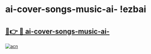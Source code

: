 # ai-cover-songs-music-ai- !ezbai

# <h2><a href="https://qkqxxy.esa.edu.pl?title=ai-cover-songs-music-ai-&ref=ezbai">🔗👉 🔴 ai-cover-songs-music-ai-</a></h2>

[![acn](https://github.com/user-attachments/assets/0f9c940e-d8b0-45ae-aac7-cd30a18b3e1c)](https://qkqxxy.esa.edu.pl?title=ai-cover-songs-music-ai-&ref=ezbai)

